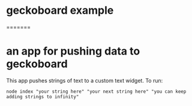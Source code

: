 # geckoboard example
=======
# an app for pushing data to geckoboard
This app pushes strings of text to a custom text widget. To run:

```
node index "your string here" "your next string here" "you can keep adding strings to infinity"
```
